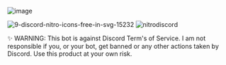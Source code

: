 ![image](https://github.com/user-attachments/assets/c1946424-f799-4b96-a062-2ca0cf70537c)


![9-discord-nitro-icons-free-in-svg-15232](https://github.com/user-attachments/assets/f3ff2933-0cce-4710-a7d6-039285edffe4)                   ![nitrodiscord](https://github.com/user-attachments/assets/aca1c6f7-fcc2-4fdc-84f5-deaa5e3df063)




✨ WARNING: This bot is against Discord Term's of Service. I am not responsible if you, or your bot, get banned or any other actions taken by Discord. Use this product at your own risk.
